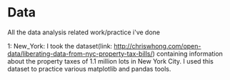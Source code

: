 # Data
All the data analysis related work/practice i've done

1: New_York: I took the dataset(link: http://chriswhong.com/open-data/liberating-data-from-nyc-property-tax-bills/) containing
            information about the property taxes of 1.1 million lots in New York City. I used this dataset to practice various
            matplotlib and pandas tools.
